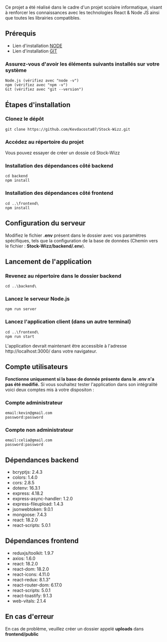Ce projet a été réalisé dans le cadre d'un projet scolaire informatique, visant à renforcer les connaissances avec les technologies React & Node JS ainsi que toutes les librairies compatibles.


## Prérequis

- Lien d'installation [NODE](https://nodejs.org/en/download)
- Lien d'installation [GIT](https://git-scm.com/downloads)

### Assurez-vous d'avoir les éléments suivants installés sur votre système
    Node.js (vérifiez avec "node -v")
    npm (vérifiez avec "npm -v")
    Git (vérifiez avec "git --version")


## Étapes d'installation
### Clonez le dépôt
    git clone https://github.com/Kevdacosta07/Stock-Wizz.git

### Accédez au répertoire du projet
Vous pouvez essayer de créer un dossie
    cd Stock-Wizz


### Installation des dépendances côté backend
    cd backend 
    npm install


### Installation des dépendances côté frontend
    cd ..\frontend\
    npm install


## Configuration du serveur
Modifiez le fichier **.env** présent dans le dossier avec vos paramètres spécifiques, tels que la configuration de la base de données (Chemin vers le fichier : **Stock-Wizz/backend/.env**).


## Lancement de l'application
### Revenez au répertoire dans le dossier backend
    cd ..\backend\

### Lancez le serveur Node.js
    npm run server


### Lancez l'application client (dans un autre terminal)
    cd ..\frontend\
    npm run start
L'application devrait maintenant être accessible à l'adresse http://localhost:3000/ dans votre navigateur.


## Compte utilisateurs
**Fonctionne uniquement si la base de donnée présente dans le .env n'a pas été modifié.**
Si vous souhaitez tester l'application dans son intégralité voici deux comptes mis à votre dispositon :

### Compte administrateur
    email:kevin@gmail.com
    password:password

### Compte non administrateur
    email:celia@gmail.com
    password:password

## Dépendances backend
- bcryptjs: 2.4.3
- colors: 1.4.0
- cors: 2.8.5
- dotenv: 16.3.1
- express: 4.18.2
- express-async-handler: 1.2.0
- express-fileupload: 1.4.3
- jsonwebtoken: 9.0.1
- mongoose: 7.4.3
- react: 18.2.0
- react-scripts: 5.0.1


## Dépendances frontend
- reduxjs/toolkit: 1.9.7
- axios: 1.6.0
- react: 18.2.0
- react-dom: 18.2.0
- react-icons: 4.11.0
- react-redux: 8.1.3"
- react-router-dom: 6.17.0
- react-scripts: 5.0.1
- react-toastify: 9.1.3
- web-vitals: 2.1.4


## En cas d'erreur
En cas de problème, veuillez créer un dossier appelé **uploads** dans **frontend/public**
